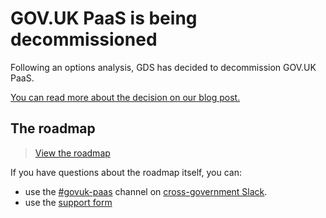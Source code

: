 # GOV.UK PaaS is being decommissioned

Following an options analysis, GDS has decided to decommission GOV.UK PaaS.

[You can read more about the decision on our blog post.](https://www.cloud.service.gov.uk/#:~:text=You%20can%20read%20more%20about%20the%20decision%20on%20our%20blog%20post.)

## The roadmap

> [View the roadmap](https://github.com/alphagov/paas-roadmap/projects/1?fullscreen=true)

If you have questions about the roadmap itself, you can:
- use the [#govuk-paas](https://ukgovernmentdigital.slack.com/messages/C33SAH4GJ) channel on [cross-government Slack](https://ukgovernmentdigital.slack.com/).
- use the [support form](https://admin.london.cloud.service.gov.uk/support/find-out-more)




